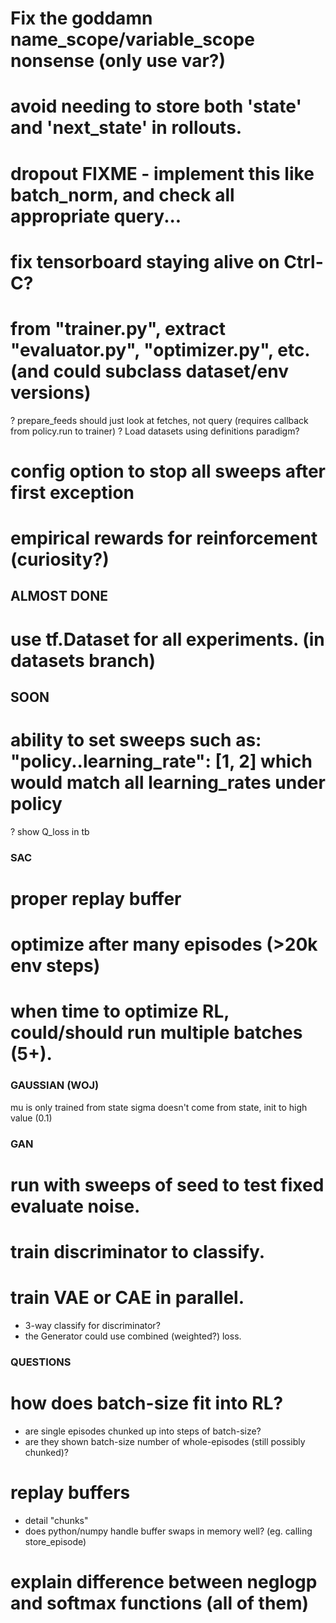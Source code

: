 # Fix the goddamn name_scope/variable_scope nonsense (only use var?)
# avoid needing to store both 'state' and 'next_state' in rollouts.

# dropout  FIXME - implement this like batch_norm, and check all appropriate query...
# fix tensorboard staying alive on Ctrl-C?
# from "trainer.py", extract "evaluator.py", "optimizer.py", etc.  (and could subclass dataset/env versions)
? prepare_feeds should just look at fetches, not query (requires callback from policy.run to trainer)
? Load datasets using definitions paradigm?
# config option to stop all sweeps after first exception
# empirical rewards for reinforcement (curiosity?)


## ALMOST DONE
# use tf.Dataset for all experiments. (in datasets branch)


## SOON

# ability to set sweeps such as: "policy..learning_rate": [1, 2]  which would match all learning_rates under policy
? show Q_loss in tb


### SAC

# proper replay buffer
# optimize after many episodes   (>20k env steps)
# when time to optimize RL, could/should run multiple batches (5+).


### GAUSSIAN (WOJ)

mu is only trained from state
sigma doesn't come from state, init to high value (0.1)


### GAN

# run with sweeps of seed to test fixed evaluate noise.
# train discriminator to classify.
# train VAE or CAE in parallel.
  * 3-way classify for discriminator?
  * the Generator could use combined (weighted?) loss.


### QUESTIONS

# how does batch-size fit into RL?
  * are single episodes chunked up into steps of batch-size?
  * are they shown batch-size number of whole-episodes (still possibly chunked)?
# replay buffers
  * detail "chunks"
  * does python/numpy handle buffer swaps in memory well?  (eg. calling store_episode)
# explain difference between neglogp and softmax functions (all of them)
